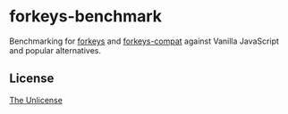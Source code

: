 # forkeys-benchmark

Benchmarking for [forkeys](http://github.com/forkeys/forkeys) and [forkeys-compat](http://github.com/forkeys/forkeys-compat) against Vanilla JavaScript and popular alternatives.

## License

[The Unlicense](http://unlicense.org)
